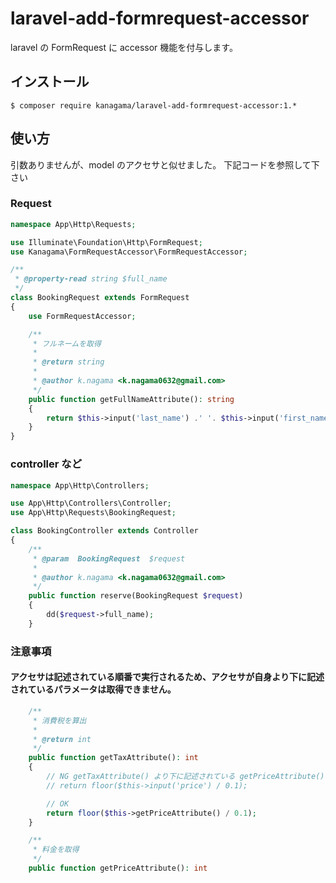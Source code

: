 # laravel-add-formrequest-accessor
laravel の FormRequest に accessor 機能を付与します。


## インストール

```
$ composer require kanagama/laravel-add-formrequest-accessor:1.*
```

## 使い方
引数ありませんが、model のアクセサと似せました。
下記コードを参照して下さい


### Request

```php
namespace App\Http\Requests;

use Illuminate\Foundation\Http\FormRequest;
use Kanagama\FormRequestAccessor\FormRequestAccessor;

/**
 * @property-read string $full_name
 */
class BookingRequest extends FormRequest
{
    use FormRequestAccessor;

    /**
     * フルネームを取得
     *
     * @return string
     *
     * @author k.nagama <k.nagama0632@gmail.com>
     */
    public function getFullNameAttribute(): string
    {
        return $this->input('last_name') .' '. $this->input('first_name');
    }
}
```


### controller など

```php
namespace App\Http\Controllers;

use App\Http\Controllers\Controller;
use App\Http\Requests\BookingRequest;

class BookingController extends Controller
{
    /**
     * @param  BookingRequest  $request
     *
     * @author k.nagama <k.nagama0632@gmail.com>
     */
    public function reserve(BookingRequest $request)
    {
        dd($request->full_name);
    }
```

### 注意事項
#### アクセサは記述されている順番で実行されるため、アクセサが自身より下に記述されているパラメータは取得できません。


```php
    /**
     * 消費税を算出
     *
     * @return int
     */
    public function getTaxAttribute(): int
    {
        // NG getTaxAttribute() より下に記述されている getPriceAttribute() は取得できません。
        // return floor($this->input('price') / 0.1);

        // OK
        return floor($this->getPriceAttribute() / 0.1);
    }

    /**
     * 料金を取得
     */
    public function getPriceAttribute(): int
```